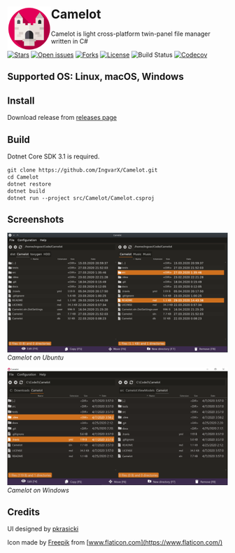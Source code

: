 # Camelot <img align="left" src="/src/Camelot/Assets/logo.png" alt="Camelot" width="100" height="100">

Camelot is light cross-platform twin-panel file manager written in C#

[![Stars](https://img.shields.io/github/stars/IngvarX/Camelot.svg?style=for-the-badge)](https://github.com/IngvarX/Camelot/stargazers)
[![Open issues](https://img.shields.io/github/issues/IngvarX/Camelot.svg?style=for-the-badge)](https://github.com/IngvarX/Camelot/issues)
[![Forks](https://img.shields.io/github/forks/IngvarX/Camelot.svg?style=for-the-badge)](https://github.com/IngvarX/Camelot/forks)
[![License](https://img.shields.io/github/license/IngvarX/Camelot?style=for-the-badge)](https://raw.githubusercontent.com/IngvarX/Camelot/master/LICENSE.md)
![Build Status](https://img.shields.io/travis/com/IngvarX/Camelot?style=for-the-badge)
[![Codecov](https://img.shields.io/codecov/c/github/IngvarX/Camelot?style=for-the-badge)](https://codecov.io/gh/IngvarX/Camelot)


## Supported OS: Linux, macOS, Windows

## Install

Download release from [releases page](https://github.com/IngvarX/Camelot/releases)

## Build

Dotnet Core SDK 3.1 is required.

```
git clone https://github.com/IngvarX/Camelot.git
cd Camelot
dotnet restore
dotnet build
dotnet run --project src/Camelot/Camelot.csproj
```

## Screenshots
![Camelot on Ubuntu](/docs/Ubuntu.png)
*Camelot on Ubuntu*

![Camelot on Windows](/docs/Windows.png)
*Camelot on Windows*

## Credits

UI designed by [pkrasicki](https://github.com/pkrasicki)

Icon made by [Freepik](https://www.flaticon.com/authors/freepik) from [www.flaticon.com](https://www.flaticon.com/)
